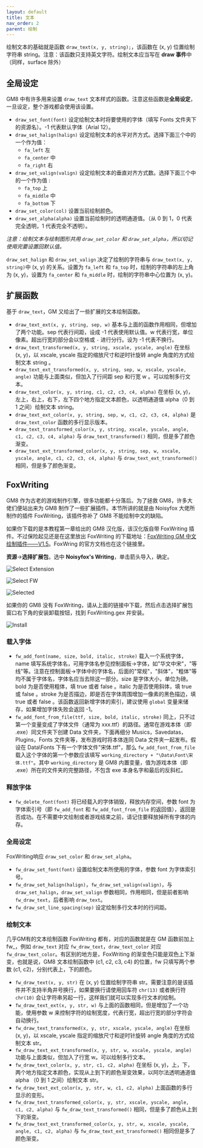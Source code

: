 ```yaml
---
layout: default
title: 文本
nav_order: 2
parent: 绘制
---
```


绘制文本的基础就是函数 `draw_text(x, y, string);`，该函数在 (x, y) 位置绘制字符串 string。注意：该函数只支持英文字符。绘制文本应当写在 **draw 事件**中（同样，surface 除外）

## 全局设定

GM8 中有许多用来设置 `draw_text` 文本样式的函数。注意这些函数是**全局设定**，一旦设定，整个游戏都会使用该设置。

* `draw_set_font(font)` 设定绘制文本时将要使用的字体（填写 Fonts 文件夹下的资源名）。-1 代表默认字体（Arial 12）。
* `draw_set_halign(halign)` 设定绘制文本的水平对齐方式。选择下面三个中的一个作为值：
  * `fa_left` 左
  * `fa_center` 中
  * `fa_right` 右
* `draw_set_valign(valign)` 设定绘制文本的垂直对齐方式数。选择下面三个中的一个作为值 :
  * `fa_top` 上
  * `fa_middle` 中
  * `fa_bottom` 下
* `draw_set_color(col)` 设置当前绘制颜色。
* `draw_set_alpha(alpha)` 设置当前绘制时的透明通道值。（从 0 到 1，0 代表完全透明，1 代表完全不透明）。

*注意：绘制文本与绘制图形共用 `draw_set_color` 和 `draw_set_alpha`，所以切记使用完要设置回默认值。*

`draw_set_halign` 和 `draw_set_valign` 决定了绘制的字符串与 `draw_text(x, y, string)`中 (x, y) 的关系。设置为 `fa_left` 和 `fa_top` 时，绘制的字符串的左上角为 (x, y)，设置为 `fa_center` 和 `fa_middle` 时，绘制的字符串中心位置为 (x, y)。

## 扩展函数

基于 `draw_text`，GM 又给出了一些扩展的文本绘制函数。

* `draw_text_ext(x, y, string, sep, w)` 基本与上面的函数作用相同，但增加了两个功能。sep 代表行间距，设成 -1 代表使用默认值。w 代表行宽，单位像素。超出行宽的部分会以空格或 `-` 进行分行。设为 -1 代表不换行。
* `draw_text_transformed(x, y, string, xscale, yscale, angle)` 在坐标 (x, y)，以 xscale, yscale 指定的缩放尺寸和逆时针旋转 angle 角度的方式绘制文本 string 。
* `draw_text_ext_transformed(x, y, string, sep, w, xscale, yscale, angle)` 功能与上面类似，但加入了行间距 sep 和行宽 w 。可以绘制多行文本。
* `draw_text_color(x, y, string, c1, c2, c3, c4, alpha)` 在坐标 (x, y)，左上，右上，右下，左下四个地方指定文本颜色，以透明通道值 alpha（0 到 1 之间）绘制文本 string。
* `draw_text_ext_color(x, y, string, sep, w, c1, c2, c3, c4, alpha)` 是 `draw_text_color` 函数的多行显示版本。
* `draw_text_transformed_color(x, y, string, xscale, yscale, angle, c1, c2, c3, c4, alpha)` 与 `draw_text_transformed()` 相同，但是多了颜色渐变。
* `draw_text_ext_transformed_color(x, y, string, sep, w, xscale, yscale, angle, c1, c2, c3, c4, alpha)` 与 `draw_text_ext_transformed()` 相同，但是多了颜色渐变。

## FoxWriting

GM8 作为古老的游戏制作引擎，很多功能都十分落后。为了拯救 GM8，许多大佬们便站出来为 GM8 制作了一些扩展插件。本节所讲的就是由 Noisyfox 大佬所制作的插件 FoxWriting，该插件弥补了 GM8 不能绘制中文的缺陷。

如果你下载的是本教程第一章给出的 GM8 汉化版，该汉化版自带 FoxWriting 插件。不过保险起见还是在这里放出 FoxWriting 的下载地址：[FoxWriting GM 中文绘制插件——V1.5](https://www.noisyfox.io/fox-writing-gamemaker.html)。FoxWring 的官方文档也在这个链接里。

**资源**->**选择扩展包**，选中 **Noisyfox\'s Writing**，单击箭头导入，确定。

![Select Extension](/assets/images/draw/select_extension.png)

![Select FW](/assets/images/draw/select_fw.png)

![Selected](/assets/images/draw/selected.png)

如果你的 GM8 没有 FoxWriting，请从上面的链接中下载，然后点击选择扩展包窗口右下角的安装卸载按钮，找到 FoxWriting.gex 并安装。

![Install](/assets/images/draw/install.png)

### 载入字体

* `fw_add_font(name, size, bold, italic, stroke)` 载入一个系统字体，name 填写系统字体名，可用字体名参见控制面板->字体，如"华文中宋"，"等线"等。注意在控制面板->字体中的字体名，后面的"常规"，"斜体"，"粗体"等均不属于字体名，字体名应当去除这一部分。size 是字体大小，单位为磅。bold 为是否使用粗体，填 true 或者 false 。italic 为是否使用斜体，填 true 或 false 。stroke 为是否描边，即是否在字体周围增加一像素的黑色描边，填 true 或者 false 。该函数返回新增字体的索引，建议使用 `global` 变量来储存，如果增加字体失败会返回 -1。
* `fw_add_font_from_file(ttf, size, bold, italic, stroke)` 同上，只不过第一个变量变成了字体文件（通常为 xxx.ttf）的路径。通常在游戏本体（即 .exe）同文件夹下创建 Data 文件夹，下面再细分 Musics，Savedatas，Plugins，Fonts 文件夹等，发布游戏时将本体连同 Data 文件夹一起发布。假设在 Data\Fonts 下有一个字体文件"宋体.ttf"，那么 `fw_add_font_from_file` 载入这个字体的第一个参数应该填写 `working_directory + "\Data\Font\宋体.ttf"`。其中 `working_directory` 是 GM8 内置变量，值为游戏本体（即 .exe）所在的文件夹的完整路径，不包含 exe 本身名字和最后的反斜杠。

### 释放字体

* `fw_delete_font(font)` 将已经载入的字体销毁，释放内存空间，参数 font 为字体索引号（即 `fw_add_font` 和 `fw_add_font_from_file` 的返回值），返回是否成功。在不需要中文绘制或者游戏结束之前，请记住要释放掉所有字体的内存。

### 全局设定

FoxWriting响应 `draw_set_color` 和 `draw_set_alpha`。

* `fw_draw_set_font(font)` 设置绘制文本所使用的字体，参数 font 为字体索引号。
* `fw_draw_set_halign(halign)`，`fw_draw_set_valign(valign)`，与 `draw_set_halign`，`draw_set_valign` 参数相同，作用相同，但是前者影响 `fw_draw_text`，后者影响 `draw_text`。
* `fw_draw_set_line_spacing(sep)` 设定绘制多行文本时的行间距。

### 绘制文本

几乎GM有的文本绘制函数 FoxWriting 都有，对应的函数就是在 GM 函数前加上 fw_，例如 `draw_text` 对应 `fw_draw_text`，`draw_text_color` 对应 `fw_draw_text_color`。有区别的地方是，FoxWriting 的渐变色只能是双色上下渐变，也就是说，GM8 文本绘制函数中 (c1, c2, c3, c4) 的位置，fw 只填写两个参数 (c1, c2)，分别代表上，下的颜色。

* `fw_draw_text(x, y, str)` 在 (x, y) 位置绘制字符串 str。需要注意的是该插件并不支持半角井号换行，如果要换行请使用回车符 `chr(13)` 或者换行符 `chr(10)` 会让字符串另起一行，这样我们就可以实现多行文本的绘制。
* `fw_draw_text_ext(x, y, str, w)` 与上面的函数相同，但是增加了一个功能，使用参数 w 来控制字符的绘制宽度，代表行宽，超出行宽的部分字符会自动换行。
* `fw_draw_text_transformed(x, y, str, xscale, yscale, angle)` 在坐标 (x, y)，以 xscale, yscale 指定的缩放尺寸和逆时针旋转 angle 角度的方式绘制文本 str。
* `fw_draw_text_ext_transformed(x, y, str, w, xscale, yscale, angle)` 功能与上面类似，但加入了行宽 w。可以绘制多行文本。
* `fw_draw_text_color(x, y, str, c1, c2, alpha)` 在坐标 (x, y)，上，下，两个地方指定文本颜色，实现从上到下的颜色渐变效果，以阿尔法透明通道值 alpha （0 到 1 之间）绘制文本 str。
* `fw_draw_text_ext_color(x, y, str, w, c1, c2, alpha)` 上面函数的多行显示的变形。
* `fw_draw_text_transformed_color(x, y, str, xscale, yscale, angle, c1, c2, alpha)` 与 `fw_draw_text_transformed()` 相同，但是多了颜色从上到下的渐变。
* `fw_draw_text_ext_transformed_color(x, y, str, w, xscale, yscale, angle, c1, c2, alpha)` 与 `fw_draw_text_ext_transformed()` 相同但是多了颜色渐变。
